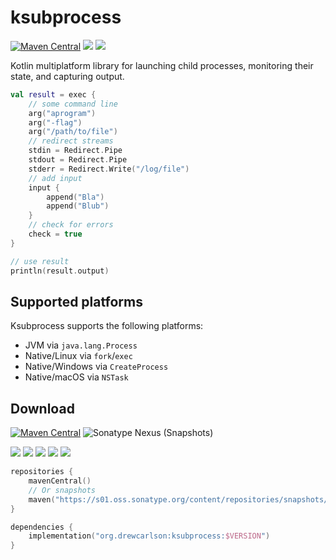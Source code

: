 # ksubprocess

[![Maven Central](https://img.shields.io/maven-central/v/org.drewcarlson/ksubprocess-jvm?label=maven&color=blue)](https://search.maven.org/search?q=g:org.drewcarlson%20a:ksubprocess*)
![](https://github.com/DrewCarlson/ksubprocess/workflows/Jvm/badge.svg)
![](https://github.com/DrewCarlson/ksubprocess/workflows/Native/badge.svg)

Kotlin multiplatform library for launching child processes, monitoring their state, and capturing output.

```kotlin
val result = exec {
    // some command line
    arg("aprogram")
    arg("-flag")
    arg("/path/to/file")
    // redirect streams
    stdin = Redirect.Pipe
    stdout = Redirect.Pipe
    stderr = Redirect.Write("/log/file")
    // add input
    input {
        append("Bla")
        append("Blub")
    }
    // check for errors
    check = true
}

// use result
println(result.output)
```

## Supported platforms

Ksubprocess supports the following platforms:

- JVM via `java.lang.Process`
- Native/Linux via `fork`/`exec`
- Native/Windows via `CreateProcess`
- Native/macOS via `NSTask`


## Download

[![Maven Central](https://img.shields.io/maven-central/v/org.drewcarlson/ksubprocess-jvm?label=maven&color=blue)](https://search.maven.org/search?q=g:org.drewcarlson%20a:ksubprocess*)
![Sonatype Nexus (Snapshots)](https://img.shields.io/nexus/s/org.drewcarlson/ksubprocess-jvm?server=https%3A%2F%2Fs01.oss.sonatype.org)


![](https://img.shields.io/static/v1?label=&message=Platforms&color=grey)
![](https://img.shields.io/static/v1?label=&message=Jvm&color=blue)
![](https://img.shields.io/static/v1?label=&message=Linux&color=blue)
![](https://img.shields.io/static/v1?label=&message=macOS&color=blue)
![](https://img.shields.io/static/v1?label=&message=Windows&color=blue)

```kotlin
repositories {
    mavenCentral()
    // Or snapshots
    maven("https://s01.oss.sonatype.org/content/repositories/snapshots/")
}

dependencies {
    implementation("org.drewcarlson:ksubprocess:$VERSION")
}
```
